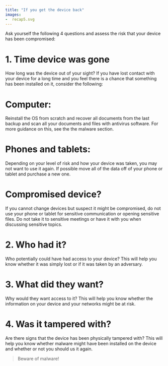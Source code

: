 ```yaml
---
title: "If you get the device back"
images:
-  recap5.svg
---
```


Ask yourself the following 4 questions and assess the risk that your device has been compromised:
<br>
>
# 1. Time device was gone
How long was the device out of your sight? If you have lost contact with your device for a long time and you feel there is a chance that something has been installed on it, consider the following:
<br>
# Computer:
Reinstall the OS from scratch and recover all documents from the last backup and scan all your documents and files with antivirus software. For more guidance on this, see the the malware section.
<br>
# Phones and tablets:
Depending on your level of risk and how your device was taken, you may not want to use it again. If possible move all of the data off of your phone or tablet and purchase a new one.
<br>
# Compromised device?
If you cannot change devices but suspect it might be compromised, do not use your phone or tablet for sensitive communication or opening sensitive files. Do not take it to sensitive meetings or have it with you when discussing sensitive topics.
<br>
>
# 2. Who had it?
Who potentially could have had access to your device? This will help you know whether it was simply lost or if it was taken by an adversary.
<br>
# 3. What did they want?
Why would they want access to it? This will help you know whether the information on your device and your networks might be at risk.
<br>
>
# 4. Was it tampered with?
Are there signs that the device has been physically tampered with? This will help you know whether malware might have been installed on the device and whether or not you should us it again.
<br>
> Beware of malware!
